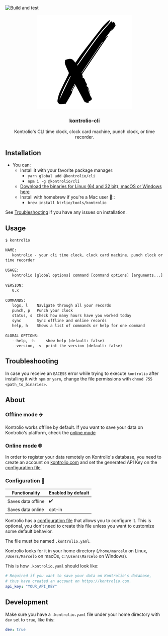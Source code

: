 ![Build and test](https://github.com/marcelovicentegc/kontrolio-cli/workflows/Go/badge.svg)

<p align="center">
  <img alt="kontrolio logo" src="./assets/logo.png" height="300" />
  <h3 align="center">kontrolio-cli</h3>
  <p align="center">Kontrolio's CLI time clock, clock card machine, punch clock, or time recorder.</p>
</p>

## Installation

- You can:
  - Install it with your favorite package manager:
    - `yarn global add @kontrolio/cli`
    - `npm i -g @kontrolio/cli`
  - [Download the binaries for Linux (64 and 32 bit), macOS or Windows here](https://github.com/marcelovicentegc/kontrolio-cli/releases/latest)
  - Install with homebrew if you're a Mac user :beer:::
    - `brew install ktrlio/tools/kontrolio`

See [Troubleshooting](#troubleshooting) if you have any issues on installation.

## Usage

```bash
$ kontrolio
```

```plain
NAME:
   kontrolio - your cli time clock, clock card machine, punch clock or time recorder

USAGE:
   kontrolio [global options] command [command options] [arguments...]

VERSION:
   0.x

COMMANDS:
   logs, l    Navigate through all your records
   punch, p   Punch your clock
   status, s  Check how many hours have you worked today
   sync       Sync offline and online records
   help, h    Shows a list of commands or help for one command

GLOBAL OPTIONS:
   --help, -h     show help (default: false)
   --version, -v  print the version (default: false)
```

## Troubleshooting

In case you receive an `EACESS` error while trying to execute `kontrolio` after installing it with `npm` or `yarn`, change the file permissions with `chmod 755 <path_to_binaries>`.

## About

### Offline mode ✈️

Kontrolio works offline by default. If you want to save your data on Kontrolio's platform, check the [online mode](#-online-mode)

### Online mode 🌐

In order to register your data remotely on Kontrolio's database, you need to create an account on [kontrolio.com](https://kontrolio.com) and set the generated API Key on the [configuration file](#-configuration).

### Configuration 🧰

| Functionality      | Enabled by default |
| ------------------ | ------------------ |
| Saves data offline | ✔️                 |
| Saves data online  | opt-in             |

Kontrolio has a [configuration file](../.kontrolio.example.yaml) that allows you to configure it. This is optional, you don't need to create this file unless you want to customize some default behavior.

The file must be named `.kontrolio.yaml`.

Kontrolio looks for it in your home directory (`/home/marcelo` on Linux, `/Users/Marcelo` on macOs, `C:\Users\Marcelo` on Windows).

This is how `.kontrolio.yaml` should look like:

```yaml
# Required if you want to save your data on Kontrolio's database,
# thus have created an account on https://kontrolio.com.
api_key: "YOUR_API_KEY"
```

## Development

Make sure you have a `.kontrolio.yaml` file under your home directory with `dev` set to `true`, like this:

```yaml
dev: true
```
